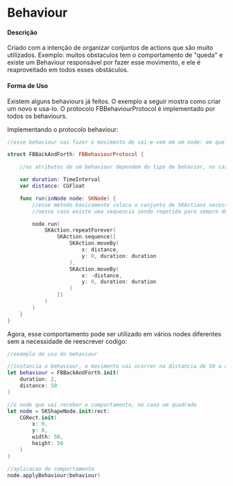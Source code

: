 # Behaviour

#### Descrição
Criado com a intenção de organizar conjuntos de actions que são muito utilizados. Exemplo: muitos obstaculos tem o comportamento de "queda" e existe um Behaviour responsável por fazer esse movimento, e ele é reaproveitado em todos esses obstáculos.


#### Forma de Uso
Existem alguns behaviours já feitos. O exemplo a seguir mostra como criar um novo e usa-lo. O protocolo FBBehaviourProtocol é implementado por todos os behaviours.

Implementando o protocolo behaviour:
```swift
//esse behaviour vai fazer o movimento de vai-e-vem em um node: em que um node vai de uma parede a outra de um container e volta de forma continua.

struct FBBackAndForth: FBBehaviourProtocol {

    //os atributos de um behaviour dependem do tipo de behavior, no caso somente são necessários uma duração e distancia do movimento. Em outros tipos de behaviour, com animações mais complexas, pode ser necessário colocar mais atributos.

    var duration: TimeInterval
    var distance: CGFloat

    func run(inNode node: SKNode) {
        //esse metodo basicamente coloca o conjunto de SKActions necessarias para fazer o movimento
        //nesse caso existe uma sequencia sendo repetida para sempre de mudanças de posição parametrizada pela distancia e duração dadas ao behaviour. O movimento ocorre somente no eixo X.

        node.run(
            SKAction.repeatForever(
                SKAction.sequence([
                    SKAction.moveBy(
                        x: distance,
                        y: 0, duration: duration
                    ),
                    SKAction.moveBy(
                        x: -distance,
                        y: 0, duration: duration
                    )
                ])
            )
        )
    }
}

```
Agora, esse comportamento pode ser utilizado em vários nodes diferentes sem a necessidade de reescrever codigo:

```swift
//exemplo de uso do behaviour

//instancia o behaviour, o movimento vai ocorrer na distancia de 50 a cada 2 segundos
let behaviour = FBBackAndForth.init(
    duration: 2,
    distance: 50
)

//o node que vai receber o comportamento, no caso um quadrado
let node = SKShapeNode.init(rect:
    CGRect.init(
        x: 0,
        y: 0,
        width: 50,
        height: 50
    )
)

//aplicacao do comportamento
node.applyBehaviour(behaviour)

```



